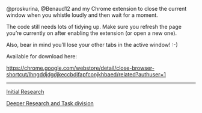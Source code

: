 @proskurina, @Benaud12 and my Chrome extension to close the current window when you whistle loudly and then wait for a moment.

The code still needs lots of tidying up. Make sure you refresh the page you’re currently on after enabling the extension (or open a new one).

Also, bear in mind you’ll lose your other tabs in the active window! :-)

Available for download here:

https://chrome.google.com/webstore/detail/close-browser-shortcut/lhngddjdgdjkeccbdjfapfconjkhbaed/related?authuser=1

***

[Initial Research](https://github.com/trwh/whistle_stop/wiki/Research)

[Deeper Research and Task division](https://github.com/trwh/whistle_stop/wiki/Tasks-and-User-Story)
